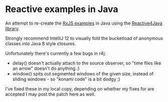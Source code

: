 Reactive examples in Java
=========================

An attempt to re-create the [RxJS examples](https://github.com/Reactive-Extensions/RxJS-Examples) in Java using the [Reactive4Java library](https://code.google.com/p/reactive4java/).

Strongly recommend IntelliJ 12 to visually fold the bucketload of anonymous classes into Java 8 style closures.

Unfortunately there's currently a few bugs in r4j:

 - delay() doesn't actually attach to the source observer, so "time flies like an arrow" doesn't do anything :)
 - window() spits out segmented windows of the given size, instead of sliding windows - so "konami code" is a bit dodgy :)

I've fixed these in my local copy, depending on whether my fixes for are accepted I may post the patch here as well.